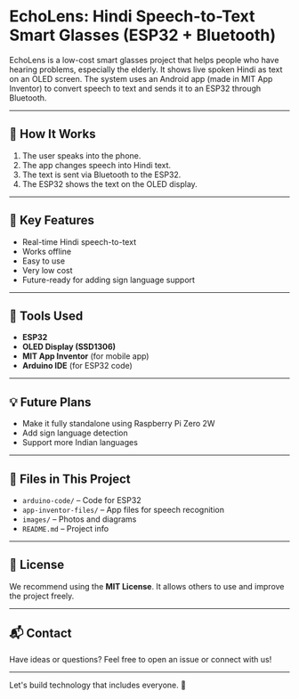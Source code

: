 # EchoLens: Hindi Speech-to-Text Smart Glasses (ESP32 + Bluetooth)

EchoLens is a low-cost smart glasses project that helps people who have hearing problems, especially the elderly. It shows live spoken Hindi as text on an OLED screen. The system uses an Android app (made in MIT App Inventor) to convert speech to text and sends it to an ESP32 through Bluetooth.

---

## 🔧 How It Works

1. The user speaks into the phone.
2. The app changes speech into Hindi text.
3. The text is sent via Bluetooth to the ESP32.
4. The ESP32 shows the text on the OLED display.

---

## 🎯 Key Features

- Real-time Hindi speech-to-text
- Works offline
- Easy to use
- Very low cost
- Future-ready for adding sign language support

---

## 🧰 Tools Used

- **ESP32**
- **OLED Display (SSD1306)**
- **MIT App Inventor** (for mobile app)
- **Arduino IDE** (for ESP32 code)

---

## 💡 Future Plans

- Make it fully standalone using Raspberry Pi Zero 2W
- Add sign language detection
- Support more Indian languages

---

## 📁 Files in This Project

- `arduino-code/` – Code for ESP32
- `app-inventor-files/` – App files for speech recognition
- `images/` – Photos and diagrams
- `README.md` – Project info

---

## 📄 License

We recommend using the **MIT License**. It allows others to use and improve the project freely.

---

## 📬 Contact

Have ideas or questions? Feel free to open an issue or connect with us!

---

Let's build technology that includes everyone. 🙌
